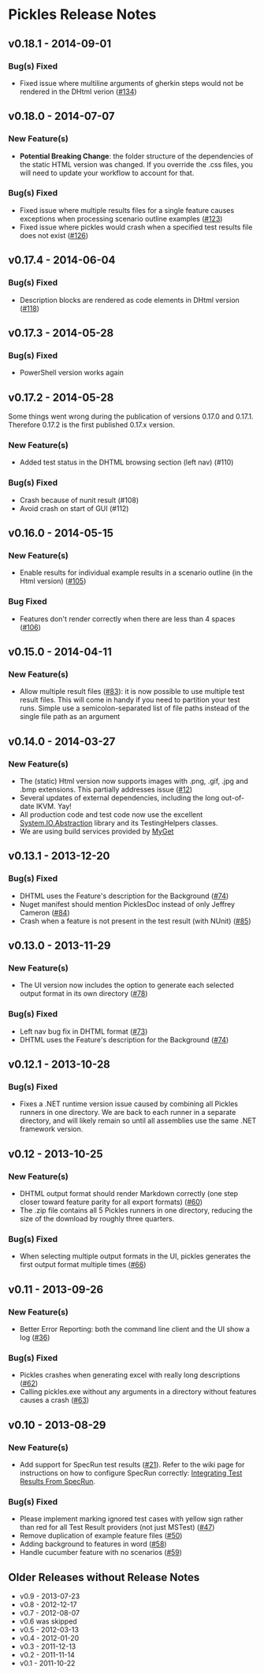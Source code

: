 # Pickles Release Notes

## v0.18.1 - 2014-09-01

### Bug(s) Fixed

- Fixed issue where multiline arguments of gherkin steps would not be rendered in the DHtml verion ([#134](https://github.com/picklesdoc/pickles/issues/134))

## v0.18.0 - 2014-07-07

### New Feature(s)

- **Potential Breaking Change**: the folder structure of the dependencies of the static HTML version was changed. If you override the .css files, you will need to update your workflow to account for that.

### Bug(s) Fixed

- Fixed issue where multiple results files for a single feature causes exceptions when processing scenario outline examples ([#123](https://github.com/picklesdoc/pickles/pull/123))
- Fixed issue where pickles would crash when a specified test results file does not exist ([#126](https://github.com/picklesdoc/pickles/issues/126))

## v0.17.4 - 2014-06-04

### Bug(s) Fixed

- Description blocks are rendered as code elements in DHtml version ([#118](https://github.com/picklesdoc/pickles/issues/118))

## v0.17.3 - 2014-05-28

### Bug(s) Fixed

- PowerShell version works again

## v0.17.2 - 2014-05-28

Some things went wrong during the publication of versions 0.17.0 and 0.17.1. Therefore 0.17.2 is the first published 0.17.x version.

### New Feature(s)

- Added test status in the DHTML browsing section (left nav) (#110)

### Bug(s) Fixed

- Crash because of nunit result (#108)
- Avoid crash on start of GUI (#112)

## v0.16.0 - 2014-05-15

### New Feature(s)

- Enable results for individual example results in a scenario outline (in the Html version) ([#105](https://github.com/picklesdoc/pickles/pull/105))

### Bug Fixed

- Features don't render correctly when there are less than 4 spaces ([#106](https://github.com/picklesdoc/pickles/pull/106))

## v0.15.0 - 2014-04-11

### New Feature(s)

- Allow multiple result files ([#83](https://github.com/picklesdoc/pickles/issues/83)): it is now possible to use multiple test result files. This will come in handy if you need to partition your test runs. Simple use a semicolon-separated list of file paths instead of the single file path as an argument

## v0.14.0 - 2014-03-27

### New Feature(s)

- The (static) Html version now supports images with .png, .gif, .jpg and .bmp extensions. This partially addresses issue ([#12](https://github.com/picklesdoc/pickles/issues/12))
- Several updates of external dependencies, including the long out-of-date IKVM. Yay!
- All production code and test code now use the excellent [System.IO.Abstraction](https://github.com/tathamoddie/System.IO.Abstractions) library and its TestingHelpers classes.
- We are using build services provided by [MyGet](http://www.myget.org/)

## v0.13.1 - 2013-12-20

### Bug(s) Fixed

- DHTML uses the Feature's description for the Background ([#74](https://github.com/picklesdoc/pickles/issues/74))
- Nuget manifest should mention PicklesDoc instead of only Jeffrey Cameron ([#84](https://github.com/picklesdoc/pickles/issues/84))
- Crash when a feature is not present in the test result (with NUnit) ([#85](https://github.com/picklesdoc/pickles/issues/85))

## v0.13.0 - 2013-11-29

### New Feature(s)

- The UI version now includes the option to generate each selected output format in its own directory ([#78](https://github.com/picklesdoc/pickles/pull/78))

### Bug(s) Fixed

- Left nav bug fix in DHTML format ([#73](https://github.com/picklesdoc/pickles/pull/73))
- DHTML uses the Feature's description for the Background ([#74](https://github.com/picklesdoc/pickles/issues/74))


## v0.12.1 - 2013-10-28

### Bug(s) Fixed

- Fixes a .NET runtime version issue caused by combining all Pickles runners in one directory. We are back to each runner in a separate directory, and will likely remain so until all assemblies use the same .NET framework version.

## v0.12 - 2013-10-25

### New Feature(s)

- DHTML output format should render Markdown correctly (one step closer toward feature parity for all export formats) ([#60](https://github.com/picklesdoc/pickles/issues/60))
- The .zip file contains all 5 Pickles runners in one directory, reducing the size of the download by roughly three quarters.

### Bug(s) Fixed

- When selecting multiple output formats in the UI, pickles generates the first output format multiple times ([#66](https://github.com/picklesdoc/pickles/issues/66))

## v0.11 - 2013-09-26

### New Feature(s)

- Better Error Reporting: both the command line client and the UI show a log ([#36](https://github.com/picklesdoc/pickles/issues/36))

### Bug(s) Fixed

- Pickles crashes when generating excel with really long descriptions ([#62](https://github.com/picklesdoc/pickles/issues/62))
- Calling pickles.exe without any arguments in a directory without features causes a crash ([#63](https://github.com/picklesdoc/pickles/issues/63))

## v0.10 - 2013-08-29

### New Feature(s)

- Add support for SpecRun test results ([#21](https://github.com/picklesdoc/pickles/issues/21)). Refer to the wiki page for instructions on how to configure SpecRun correctly: [Integrating Test Results From SpecRun](http://www.picklesdoc.com/#!Pages/IntegratingTestResultsFromSpecRun.md).

### Bug(s) Fixed

- Please implement marking ignored test cases with yellow sign rather than red for all Test Result providers (not just MSTest) ([#47](https://github.com/picklesdoc/pickles/issues/47))
- Remove duplication of example feature files ([#50](https://github.com/picklesdoc/pickles/issues/50))
- Adding background to features in word ([#58](https://github.com/picklesdoc/pickles/pull/58))
- Handle cucumber feature with no scenarios ([#59](https://github.com/picklesdoc/pickles/pull/59))


## Older Releases without Release Notes

- v0.9 - 2013-07-23 
- v0.8 - 2012-12-17
- v0.7 - 2012-08-07
- v0.6 was skipped
- v0.5 - 2012-03-13
- v0.4 - 2012-01-20
- v0.3 - 2011-12-13
- v0.2 - 2011-11-14
- v0.1 - 2011-10-22
